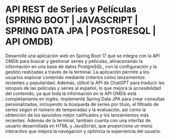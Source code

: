 
# API REST de Series y Películas (SPRING BOOT | JAVASCRIPT | SPRING DATA JPA | POSTGRESQL | API OMDB)
Desarrollé una aplicación web en Spring Boot 17 que se integra con la API OMDb para buscar y gestionar series y películas, almacenando la información en una base de datos PostgreSQL, con la configuración y la gestión realizadas a través de la terminal. La aplicación permite a los usuarios explorar contenido mediante criterios como lanzamientos recientes y popularidad. Además, utilicé la API de ChatGPT para traducir las sinopsis de las películas y series al español, lo que mejora la accesibilidad del contenido, ya que toda la información en la API OMDb está completamente en inglés. Implementé Spring Data JPA para crear consultas personalizadas, incluyendo la búsqueda de series por título, el filtrado de series según el número de temporadas y la evaluación, así como la obtención de los episodios mejor calificados y los lanzamientos más recientes. Además de la terminal, también cuenta con una interfaz de usuario desarrollada en HTML y JavaScript, que proporciona un menú interactivo que mejora la navegación y optimiza la experiencia del usuario.
